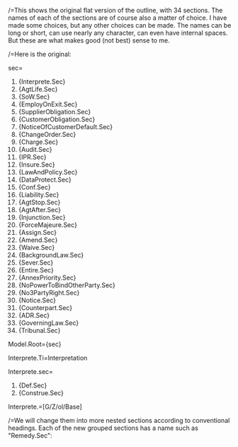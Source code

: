 /=This shows the original flat version of the outline, with 34 sections.  The names of each of the sections are of course also a matter of choice.  I have made some choices, but any other choices can be made.  The names can be long or short, can use nearly any character, can even have internal spaces.  But these are what makes good (not best) sense to me.

/=Here is the original:

sec=<ol><li>{Interprete.Sec}<li>{AgtLife.Sec}<li>{SoW.Sec}<li>{EmployOnExit.Sec}<li>{SupplierObligation.Sec}<li>{CustomerObligation.Sec}<li>{NoticeOfCustomerDefault.Sec}<li>{ChangeOrder.Sec}<li>{Charge.Sec}<li>{Audit.Sec}<li>{IPR.Sec}<li>{Insure.Sec}<li>{LawAndPolicy.Sec}<li>{DataProtect.Sec}<li>{Conf.Sec}<li>{Liability.Sec}<li>{AgtStop.Sec}<li>{AgtAfter.Sec}<li>{Injunction.Sec}<li>{ForceMajeure.Sec}<li>{Assign.Sec}<li>{Amend.Sec}<li>{Waive.Sec}<li>{BackgroundLaw.Sec}<li>{Sever.Sec}<li>{Entire.Sec}<li>{AnnexPriority.Sec}<li>{NoPowerToBindOtherParty.Sec}<li>{No3PartyRight.Sec}<li>{Notice.Sec}<li>{Counterpart.Sec}<li>{ADR.Sec}<li>{GoverningLaw.Sec}<li>{Tribunal.Sec}</ol>

Model.Root={sec}

Interprete.Ti=Interpretation

Interprete.sec=<ol><li>{Def.Sec}<li>{Construe.Sec}</ol>

Interprete.=[G/Z/ol/Base]

/=We will change them into more nested sections according to conventional headings.  Each of the new grouped sections has a name such as "Remedy.Sec":